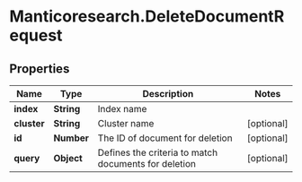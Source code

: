# Manticoresearch.DeleteDocumentRequest

## Properties

Name | Type | Description | Notes
------------ | ------------- | ------------- | -------------
**index** | **String** | Index name | 
**cluster** | **String** | Cluster name | [optional] 
**id** | **Number** | The ID of document for deletion | [optional] 
**query** | **Object** | Defines the criteria to match documents for deletion | [optional] 


